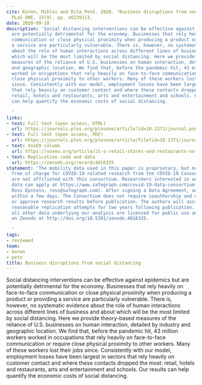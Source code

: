 ```yaml
---
cite: Koren, Miklós and Rita Pető. 2020. "Business disruptions from social distancing"
  PLoS ONE. 15(9), pp. e0239113.
date: 2020-09-18
description: 'Social distancing interventions can be effective against epidemics but
  are potentially detrimental for the economy. Businesses that rely heavily on face-to-face
  communication or close physical proximity when producing a product or providing
  a service are particularly vulnerable. There is, however, no systematic evidence
  about the role of human interactions across different lines of business and about
  which will be the most limited by social distancing. Here we provide theory-based
  measures of the reliance of U.S. businesses on human interaction, detailed by industry
  and geographic location. We find that, before the pandemic hit, 43 million workers
  worked in occupations that rely heavily on face-to-face communication or require
  close physical proximity to other workers. Many of these workers lost their jobs
  since. Consistently with our model, employment losses have been largest in sectors
  that rely heavily on customer contact and where these contacts dropped the most:
  retail, hotels and restaurants, arts and entertainment and schools. Our results
  can help quantify the economic costs of social distancing.

  '
links:
- text: Full text (open access, HTML)
  url: https://journals.plos.org/plosone/article?id=10.1371/journal.pone.0239113
- text: Full text (open access, PDF)
  url: https://journals.plos.org/plosone/article/file?id=10.1371/journal.pone.0239113&type=printable
- text: VoxEU column
  url: https://voxeu.org/article/it-s-retail-stores-and-restaurants-not-farms-and-fisheries-suffer-most-social-distancing
- text: Replication code and data
  url: https://zenodo.org/record/4016325
statement: 'The mobility data used in this paper is proprietary, but may be obtained
  free of charge for COVID-19-related research from the COVID-19 Consortium. The authors
  are not affiliated with this consortium. Researchers interested in access to the
  data can apply at https://www.safegraph.com/covid-19-data-consortium (data manager:
  Ross Epstein, ross@safegraph.com). After signing a Data Agreement, access is granted
  within a few days. The Consortium does not require coauthorship and does not review
  or approve research results before publication. The authors will assist with any
  reasonable replication attempts for two years following publication. The code and
  all other data underlying our analysis are licensed for public use and are available
  on Zenodo at http://doi.org/10.5281/zenodo.4016325.

  '
tags:
- reviewed
team:
- koren
- peto
title: Business disruptions from social distancing
---
```

Social distancing interventions can be effective against epidemics but are potentially detrimental for the economy. Businesses that rely heavily on face-to-face communication or close physical proximity when producing a product or providing a service are particularly vulnerable. There is, however, no systematic evidence about the role of human interactions across different lines of business and about which will be the most limited by social distancing. Here we provide theory-based measures of the reliance of U.S. businesses on human interaction, detailed by industry and geographic location. We find that, before the pandemic hit, 43 million workers worked in occupations that rely heavily on face-to-face communication or require close physical proximity to other workers. Many of these workers lost their jobs since. Consistently with our model, employment losses have been largest in sectors that rely heavily on customer contact and where these contacts dropped the most: retail, hotels and restaurants, arts and entertainment and schools. Our results can help quantify the economic costs of social distancing.

